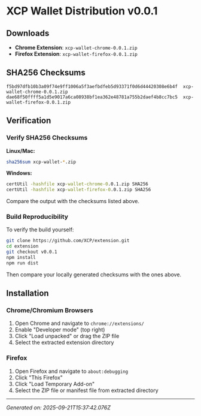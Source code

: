 # XCP Wallet Distribution v0.0.1

## Downloads

- **Chrome Extension**: `xcp-wallet-chrome-0.0.1.zip`
- **Firefox Extension**: `xcp-wallet-firefox-0.0.1.zip`

## SHA256 Checksums

```
f5bd97dfb10b3a09f74e9ff1006a5f3aefbdfeb5d93371f0d6d44420308e6b4f  xcp-wallet-chrome-0.0.1.zip
dae68f50ffff5a1d5e9017a6ca08938bf1ea362e48781a755b2daef4b8cc7bc5  xcp-wallet-firefox-0.0.1.zip
```

## Verification

### Verify SHA256 Checksums

**Linux/Mac:**
```bash
sha256sum xcp-wallet-*.zip
```

**Windows:**
```cmd
certUtil -hashfile xcp-wallet-chrome-0.0.1.zip SHA256
certUtil -hashfile xcp-wallet-firefox-0.0.1.zip SHA256
```

Compare the output with the checksums listed above.

### Build Reproducibility

To verify the build yourself:

```bash
git clone https://github.com/XCP/extension.git
cd extension
git checkout v0.0.1
npm install
npm run dist
```

Then compare your locally generated checksums with the ones above.

## Installation

### Chrome/Chromium Browsers
1. Open Chrome and navigate to `chrome://extensions/`
2. Enable "Developer mode" (top right)
3. Click "Load unpacked" or drag the ZIP file
4. Select the extracted extension directory

### Firefox
1. Open Firefox and navigate to `about:debugging`
2. Click "This Firefox"
3. Click "Load Temporary Add-on"
4. Select the ZIP file or manifest file from extracted directory

---
*Generated on: 2025-09-21T15:37:42.076Z*
